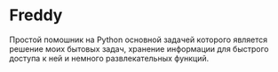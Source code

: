 # Freddy
Простой помошник на Python основной задачей которого является решение моих бытовых задач, хранение информации для быстрого доступа к ней и немного развлекательных функций.
